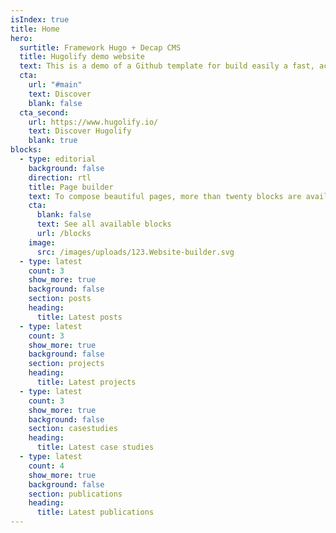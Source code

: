 ```yaml
---
isIndex: true
title: Home
hero:
  surtitle: Framework Hugo + Decap CMS
  title: Hugolify demo website
  text: This is a demo of a Github template for build easily a fast, accessible friendly and low carbon website!
  cta:
    url: "#main"
    text: Discover
    blank: false
  cta_second:
    url: https://www.hugolify.io/
    text: Discover Hugolify
    blank: true
blocks:
  - type: editorial
    background: false
    direction: rtl
    title: Page builder
    text: To compose beautiful pages, more than twenty blocks are available to boost their content. Available for pages, places, case studies and more.
    cta:
      blank: false
      text: See all available blocks
      url: /blocks
    image:
      src: /images/uploads/123.Website-builder.svg
  - type: latest
    count: 3
    show_more: true
    background: false
    section: posts
    heading:
      title: Latest posts
  - type: latest
    count: 3
    show_more: true
    background: false
    section: projects
    heading:
      title: Latest projects
  - type: latest
    count: 3
    show_more: true
    background: false
    section: casestudies
    heading:
      title: Latest case studies
  - type: latest
    count: 4
    show_more: true
    background: false
    section: publications
    heading:
      title: Latest publications
---
```

